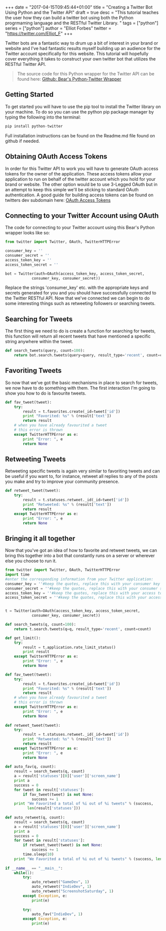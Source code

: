 +++
date = "2017-04-15T09:45:44+01:00"
title = "Creating a Twitter Bot Using Python and the Twitter API"
draft = true
desc = "This tutorial teaches the user how they can build a twitter bot using both the Python progrmaming language and the RESTful Twitter Library. "
tags = ["python"]
series = ["python"]
author = "Elliot Forbes"
twitter = "https://twitter.com/Elliot_F"
+++

Twitter bots are a fantastic way to drum up a bit of interest in your brand or website and I've had fantastic results myself building up an audience for the Twitter account specifically for this website. This tutorial will hopefully cover everything it takes to construct your own twitter bot that utilizes the RESTful Twitter API. 

> The source code for this Python wrapper for the Twitter API can be found here: <a href="https://github.com/bear/python-twitter">Github: Bear's Python-Twitter Wrapper</a>

## Getting Started

<p>To get started you will have to use the pip tool to install the Twitter library on your machine. To do so you can use the python pip package manager by typing the following into the terminal:</p>

~~~c
pip install python-twitter
~~~

<p>Full installation instructions can be found on the Readme.md file found on github if needed.</p>

## Obtaining OAuth Access Tokens

<p>In order for this Twitter API to work you will have to generate OAuth access tokens for the owner of the application. These access tokens allow your application to run on behalf of the twitter account which you hold for your brand or website. The other option would be to use 3-Legged OAuth but in an attempt to keep this simple we'll be sticking to standard OAuth authentication. A good guide for building access tokens can be found on twitters dev subdomain here: <a href="https://dev.twitter.com/oauth/overview/application-owner-access-tokens">OAuth Access Tokens</a></p>

## Connecting to your Twitter Account using OAuth

<p>The code for connecting to your Twitter account using this Bear's Python wrapper looks like so:</p>

~~~py
from twitter import Twitter, OAuth, TwitterHTTPError

consumer_key = ''
consumer_secret = ''
access_token_key = ''
access_token_secret = ''

bot = Twitter(auth=OAuth(access_token_key, access_token_secret,
            consumer_key, consumer_secret))
~~~

<p>Replace the strings 'consumer_key' etc. with the appropriate keys and secrets generated for you and you should have successfully connected to the Twitter RESTful API. Now that we've connected we can begin to do some interesting things such as retweeting followers or searching tweets.</p>

## Searching for Tweets

<p>The first thing we need to do is create a function for searching for tweets, this function will return all recent tweets that have mentioned a specific string anywhere within the tweet.</p>

~~~py
def search_tweets(query, count=100):
    return bot.search.tweets(query=query, result_type='recent', count=count)
~~~

## Favoriting Tweets

<p>So now that we've got the basic mechanisms in place to search for tweets, we now have to do something with them. The first interaction I'm going to show you how to do is favourite tweets.</p>

~~~py
def fav_tweet(tweet):
    try:
        result = t.favorites.create(_id=tweet['id'])
        print "Favorited: %s" % (result['text'])
        return result
    # when you have already favourited a tweet
    # this error is thrown
    except TwitterHTTPError as e:
        print "Error: ", e
        return None
~~~
## Retweeting Tweets

<p>Retweeting specific tweets is again very similar to favoriting tweets and can be useful if you want to, for instance, retweet all replies to any of the posts you make and try to improve your community presence. </p>

~~~py
def retweet_tweet(tweet):
    try:
        result = t.statuses.retweet._id(_id=tweet['id'])
        print "Retweeted: %s" % (result['text'])
        return result
    except TwitterHTTPError as e:
        print "Error: ", e
        return None
~~~

## Bringing it all together

<p>Now that you've got an idea of how to favorite and retweet tweets, we can bring this together into a bot that constantly runs on a server or wherever else you choose to run it.</p>

~~~py
from twitter import Twitter, OAuth, TwitterHTTPError
import time
#enter the corresponding information from your Twitter application:
consumer_key = ''#keep the quotes, replace this with your consumer key
consumer_secret = ''#keep the quotes, replace this with your consumer secret key
access_token_key = ''#keep the quotes, replace this with your access token
access_token_secret = ''#keep the quotes, replace this with your access token secret


t = Twitter(auth=OAuth(access_token_key, access_token_secret,
            consumer_key, consumer_secret))

def search_tweets(q, count=100):
    return t.search.tweets(q=q, result_type='recent', count=count)

def get_limit():
    try:
        result = t.application.rate_limit_status()
        print result
    except TwitterHTTPError as e:
        print "Error: ", e
        return None

def fav_tweet(tweet):
    try:
        result = t.favorites.create(_id=tweet['id'])
        print "Favorited: %s" % (result['text'])
        return result
    # when you have already favourited a tweet
    # this error is thrown
    except TwitterHTTPError as e:
        print "Error: ", e
        return None
    
def retweet_tweet(tweet):
    try:
        result = t.statuses.retweet._id(_id=tweet['id'])
        print "Retweeted: %s" % (result['text'])
        return result
    except TwitterHTTPError as e:
        print "Error: ", e
        return None
    
def auto_fav(q, count):
    result = search_tweets(q, count)
    a = result['statuses'][0]['user']['screen_name']
    print a
    success = 0
    for tweet in result['statuses']:
        if fav_tweet(tweet) is not None:
            success += 1
    print "We Favorited a total of %i out of %i tweets" % (success,
          len(result['statuses']))
    
def auto_retweet(q, count):
    result = search_tweets(q, count)
    a = result['statuses'][0]['user']['screen_name']
    print a
    success = 0
    for tweet in result['statuses']:
        if retweet_tweet(tweet) is not None:
            success += 1
        time.sleep(10)
    print "We Favorited a total of %i out of %i tweets" % (success, len(result['statuses']))
    
if __name__ == "__main__":
    while(1):
        try:
            auto_retweet("GameDev", 1)
            auto_retweet("IndieDev", 1)
            auto_retweet("ScreenshotSaturday", 1)
        except Exception, e:
            print(e)   
        
        try:
            auto_fav("IndieDev", 1)
        except Exception, e:
            print(e)
~~~